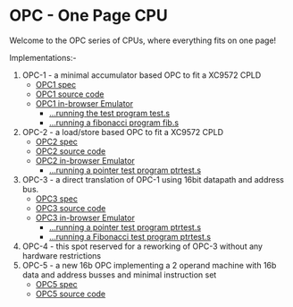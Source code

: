 OPC - One Page CPU
==================

Welcome to the OPC series of CPUs, where everything fits on one page!

Implementations:-

  1.  OPC-1 - a minimal accumulator based OPC to fit a XC9572 CPLD
      *   [OPC1 spec](/opc/opc1spec.html)
      *   [OPC1 source code](https://github.com/revaldinho/opc/tree/master/opc1)
      *   [OPC1 in-browser Emulator](/opc/opc1jsemu.html?d=88eda800f800)
          *    [...running the test program test.s](/opc/opc1jsemu.html?d=8800c0021002c003888080ff88f09801d114d90e8033d91a9801e11ef800c000f000c0018801f00088ff9800c930d92a0801f0000800e800)
          *    [...running a fibonacci program fib.s](/opc/opc1jsemu.html?d=8812c0118809c0088800c000c001c0038801c002401180ff08119801c0118800401180ff08119801c01188e9c007e13e80ff08079801c007d13cd92ef8004008f000c00680ff08089801c0080806400880ff08089801c00880ff08001802c00408011803c0050804401180ff08119801c0110805401180ff08119801c0110802c0000803c0010804c0020805c0038801f00008089ffec0084808c0068801f00008089ffec0080806f0004808e800)
  2.  OPC-2 - a load/store based OPC to fit a XC9572 CPLD
      *   [OPC2 spec](/opc/opc2spec.html)
      *   [OPC2 source code](https://github.com/revaldinho/opc/tree/master/opc2)
      *   [OPC2 in-browser Emulator](/opc/opc2jsemu.html?d=80003080ff2080103080110010600080183080017000f0007000)
          *    [...running a pointer test program ptrtest.s](/opc/opc2jsemu.html?d=802030601080f030a010c01030802130601080f130a010c010f000)
  3.  OPC-3 - a direct translation of OPC-1 using 16bit datapath and address bus.
      *   [OPC3 spec](/opc/opc3spec.html)
      *   [OPC3 source code](https://github.com/revaldinho/opc/tree/master/opc3)
      *   [OPC3 in-browser Emulator](/opc/opc3jsemu.html?d=88000000c000003210000032c000003388000080800000ff8800fff098000001d0000014d800000e80000033d800001a98000001e000001ef8000000c000003088000001f00000008800ffff98000001c800002cd800002608000030e800000000000000000000010002000300050006000700080009000a022b01230977)
          *    [...running a pointer test program ptrtest.s](/opc/opc3jsemu.html?d=88000020c0000010880000f0400000104800001088000021c0000010880000f10000001048000010f8000000)
          *    [...running a Fibonacci test program ptrtest.s](/opc/opc3jsemu.html?d=88000112c000011188000109c000010888000000c000010088000001c000010140000111800000ff0800011198000001c00001118800000040000111800000ff0800011198000001c00001118800ffe9c0000107e000003a800000ff0800010798000001c0000107d0000038d800002af800000040000108800000ff0800010898000001c0000108800000ff0800010018000101c000010240000111800000ff0800011198000001c000011108000101c000010008000102c00001018800ffff98000001080001089800fffec000010848000108e8000000)
  4.  OPC-4  - this spot reserved for a reworking of OPC-3 without any hardware restrictions      
  5.  OPC-5 - a new 16b OPC implementing a 2 operand machine with 16b data and address busses and minimal instruction set
      *   [OPC5 spec](/opc/opc5spec.html)
      *   [OPC5 source code](https://github.com/revaldinho/opc/tree/master/opc5)
